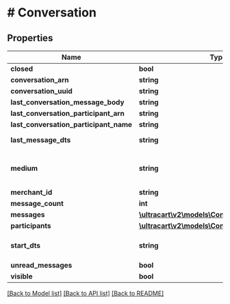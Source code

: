 # # Conversation

## Properties

Name | Type | Description | Notes
------------ | ------------- | ------------- | -------------
**closed** | **bool** |  | [optional]
**conversation_arn** | **string** |  | [optional]
**conversation_uuid** | **string** |  | [optional]
**last_conversation_message_body** | **string** |  | [optional]
**last_conversation_participant_arn** | **string** |  | [optional]
**last_conversation_participant_name** | **string** |  | [optional]
**last_message_dts** | **string** | Last message date/time | [optional]
**medium** | **string** | The communication medium of the customer. | [optional]
**merchant_id** | **string** |  | [optional]
**message_count** | **int** |  | [optional]
**messages** | [**\ultracart\v2\models\ConversationMessage[]**](ConversationMessage.md) |  | [optional]
**participants** | [**\ultracart\v2\models\ConversationParticipant[]**](ConversationParticipant.md) |  | [optional]
**start_dts** | **string** | Start of the conversation date/time | [optional]
**unread_messages** | **bool** |  | [optional]
**visible** | **bool** |  | [optional]

[[Back to Model list]](../../README.md#models) [[Back to API list]](../../README.md#endpoints) [[Back to README]](../../README.md)
